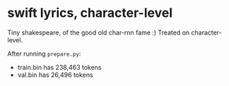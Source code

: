 
# swift lyrics, character-level

Tiny shakespeare, of the good old char-rnn fame :) Treated on character-level.

After running `prepare.py`:

- train.bin has 238,463 tokens
- val.bin has 26,496 tokens
